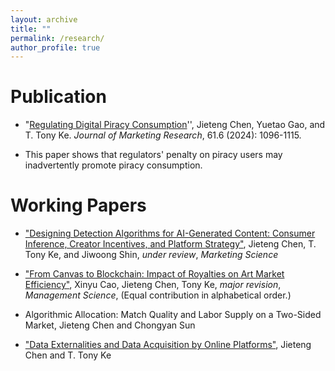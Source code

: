 ```yaml
---
layout: archive
title: ""
permalink: /research/
author_profile: true
---
```


Publication
======
* "[Regulating Digital Piracy Consumption](https://journals.sagepub.com/doi/10.1177/00222437241256372)'', Jieteng Chen, Yuetao Gao, and T. Tony Ke. *Journal of Marketing Research*, 61.6 (2024): 1096-1115.

+ This paper shows that regulators' penalty on piracy users may inadvertently promote piracy consumption.

Working Papers
======
* ["Designing Detection Algorithms for AI-Generated Content: Consumer Inference, Creator Incentives, and Platform Strategy"](https://jietengchen.github.io/files/detection_JMP.pdf), Jieteng Chen, T. Tony Ke, and Jiwoong Shin, *under review*, *Marketing Science*

* ["From Canvas to Blockchain: Impact of Royalties on Art Market Efficiency"](https://jietengchen.github.io/files/art.pdf), Xinyu Cao, Jieteng Chen, Tony Ke, *major revision*, *Management Science*,   (Equal contribution in alphabetical order.)

* Algorithmic Allocation: Match Quality and Labor Supply on a Two-Sided Market, Jieteng Chen and Chongyan Sun

* ["Data Externalities and Data Acquisition by Online Platforms"](https://jietengchen.github.io/files/data_externalities.pdf), Jieteng Chen and T. Tony Ke


